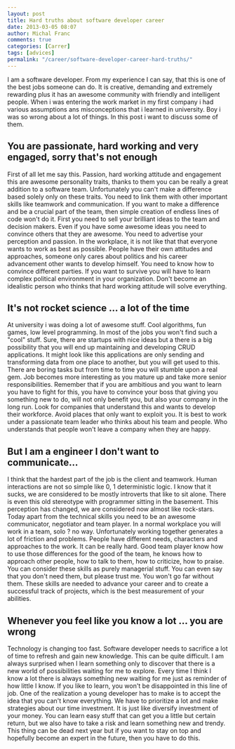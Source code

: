 ```yaml
---
layout: post
title: Hard truths about software developer career
date: 2013-03-05 08:07
author: Michal Franc
comments: true
categories: [Carrer]
tags: [advices]
permalink: "/career/software-developer-career-hard-truths/"
---
```

<p>I am a software developer. From my experience I can say, that this is one of the best jobs someone can do. It is creative, demanding and extremely rewarding plus it has an awesome community with friendly and intelligent people. When i was entering the work market in my first company i had various assumptions ans misconceptions that i learned in university. Boy i was so wrong about a lot of things. In this post i want to discuss some of them.</p>

<h2>You are passionate, hard working and very engaged, sorry that's not enough</h2>

<p>First of all let me say this. Passion, hard working attitude and engagement this are awesome personality traits, thanks to them you can be really a great addition to a software team. Unfortunately you can't make a difference based solely only on these traits. You need to link them with other important skills like teamwork and communication. If you want to make a difference and be a crucial part of the team, then simple creation of endless lines of code won't do it. First you need to sell your brilliant ideas to the team and decision makers. Even if you have some awesome ideas you need to convince others that they are awesome. You need to advertise your perception and passion. In the workplace, it is not like that that everyone wants to work as best as possible. People have their own attitudes and approaches, someone only cares about politics and his career advancement other wants to develop himself. You need to know how to convince different parties. If you want to survive you will have to learn complex political environment in your organization. Don't become an idealistic person who thinks that hard working attitude will solve everything.</p>

<h2>It's not rocket science ... a lot of the time</h2>

<p>At university i was doing a lot of awesome stuff. Cool algorithms, fun games, low level programming. In most of the jobs you won't find such a "cool" stuff. Sure, there are startups with nice ideas but a there is a big possibility that you will end up maintaining and developing CRUD applications. It might look like this applications are only sending and transforming data from one place to another, but you will get used to this. There are boring tasks but from time to time you will stumble upon a real gem. Job becomes more interesting as you mature up and take more senior responsibilities. Remember that if you are ambitious and you want to learn you have to fight for this, you have to convince your boss that giving you something new to do, will not only benefit you, but also your company in the long run. Look for companies that understand this and wants to develop their workforce. Avoid places that only want to exploit you. It is best to work under a passionate team leader who thinks about his team and people. Who understands that people won't leave a company when they are happy.</p>


<h2>But I am a engineer I don't want to communicate...</h2>

<p>I think that the hardest part of the job is the client and teamwork. Human interactions are not so simple like 0, 1 deterministic logic. I know that it sucks, we are considered to be mostly introverts that like to sit alone. There is even this old stereotype with programmer sitting in the basement. This perception has changed, we are considered now almost like rock-stars. Today apart from the technical skills you need to be an awesome communicator, negotiator and team player. In a normal workplace you will work in a team, solo ? no way. Unfortunately working together generates a lot of friction and problems. People have different needs, characters and approaches to the work. It can be really hard. Good team player know how to use those differences for the good of the team, he knows how to approach other people, how to talk to them, how to criticize, how to praise. You can consider these skills as purely managerial stuff. You can even say that you don't need them, but please trust me. You won't go far without them. These skills are needed to advance your career and to create a successful track of projects, which is the best measurement of your abilities.</p>

<h2>Whenever you feel like you know a lot ... you are wrong</h2>

<p>Technology is changing too fast. Software developer needs to sacrifice a lot of time to refresh and gain new knowledge. This can be quite difficult. I am always surprised when I learn something only to discover that there is a new world of possibilities waiting for me to explore. Every time I think I know a lot there is always something new waiting for me just as reminder of how little I know. If you like to learn, you won't be disappointed in this line of job. One of the realization a young developer has to make is to accept the idea that you can't know everything. We have to prioritize a lot and make strategies about our time investment. It is just like diversify investment of your money. You can learn easy stuff that can get you a little but certain return, but we also have to take a risk and learn something new and trendy. This thing can be dead next year but if you want to stay on top and hopefully become an expert in the future, then you have to do this.</p>

